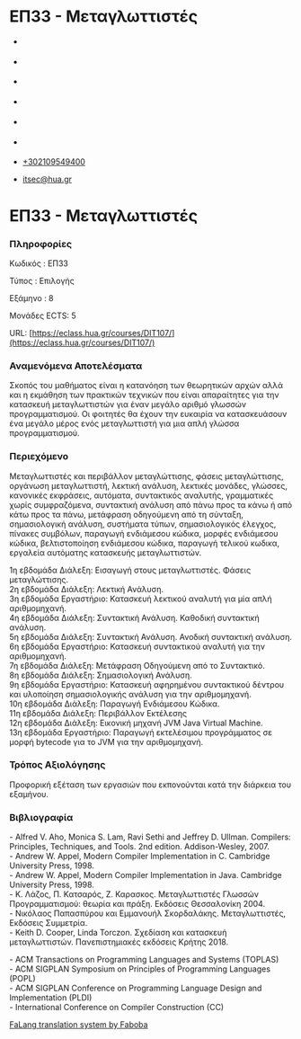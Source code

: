 ΕΠ33 - Μεταγλωττιστές
===============  

*   [](https://www.facebook.com/ditharokopio)
*   [](https://www.youtube.com/channel/UCEHkYirpXF1nSLxDCrfDZ4A)
*   [](https://www.linkedin.com/company/77699385)
*   [](https://www.instagram.com/dithua)

*   [](https://dit.hua.gr/index.php/el/studies/undergraduate-studies?view=article&id=1899:ep261-proegmena-themata-leitourgikon-systematon&catid=93:dit-undergraduate-courses-5)
*   [](https://dit.hua.gr/index.php/en/studies/undergraduate-studies?view=article&id=1899:ep261-advanced-topics-in-operating-systems&catid=93:dit-undergraduate-courses-5)

*   [+302109549400](tel:+302109549400)
*   [itsec@hua.gr](mailto:itsec@hua.gr)

ΕΠ33 - Μεταγλωττιστές
=====================

### Πληροφορίες

Κωδικός : ΕΠ33

Τύπος : Επιλογής

Εξάμηνο : 8

Μονάδες ECTS: 5

URL: [https://eclass.hua.gr/courses/DIT107/](https://eclass.hua.gr/courses/DIT107/)

### Αναμενόμενα Αποτελέσματα

Σκοπός του μαθήματος είναι η κατανόηση των θεωρητικών αρχών αλλά και η εκμάθηση των πρακτικών τεχνικών που είναι απαραίτητες για την κατασκευή μεταγλωττιστών για έναν μεγάλο αριθμό γλωσσών προγραμματισμού. Οι φοιτητές θα έχουν την ευκαιρία να κατασκευάσουν ένα μεγάλο μέρος ενός μεταγλωττιστή για μια απλή γλώσσα προγραμματισμού.

### Περιεχόμενο

Μεταγλωττιστές και περιβάλλον μεταγλώττισης, φάσεις μεταγλώττισης, οργάνωση μεταγλωττιστή, λεκτική ανάλυση, λεκτικές μονάδες, γλώσσες, κανονικές εκφράσεις, αυτόματα, συντακτικός αναλυτής, γραμματικές χωρίς συμφραζόμενα, συντακτική ανάλυση από πάνω προς τα κάνω ή από κάτω προς τα πάνω, μετάφραση οδηγούμενη από τη σύνταξη, σημασιολογική ανάλυση, συστήματα τύπων, σημασιολογικός έλεγχος, πίνακες συμβόλων, παραγωγή ενδιάμεσου κώδικα, μορφές ενδιάμεσου κώδικα, βελτιστοποίηση ενδιάμεσου κώδικα, παραγωγή τελικού κωδικα, εργαλεία αυτόματης κατασκευής μεταγλωττιστών.  
  
1η εβδομάδα Διάλεξη: Εισαγωγή στους μεταγλωττιστές. Φάσεις μεταγλώττισης.  
2η εβδομάδα Διάλεξη: Λεκτική Ανάλυση.  
3η εβδομάδα Εργαστήριο: Κατασκευή λεκτικού αναλυτή για μία απλή αριθμομηχανή.  
4η εβδομάδα Διάλεξη: Συντακτική Ανάλυση. Καθοδική συντακτική ανάλυση.  
5η εβδομάδα Διάλεξη: Συντακτική Ανάλυση. Ανοδική συντακτική ανάλυση.  
6η εβδομάδα Εργαστήριο: Κατασκευή συντακτικού αναλυτή για την αριθμομηχανή.  
7η εβδομάδα Διάλεξη: Μετάφραση Οδηγούμενη από το Συντακτικό.  
8η εβδομάδα Διάλεξη: Σημασιολογική Ανάλυση.  
9η εβδομάδα Εργαστήριο: Κατασκευή αφηρημένου συντακτικού δέντρου και υλοποίηση σημασιολογικής ανάλυση για την αριθμομηχανή.  
10η εβδομάδα Διάλεξη: Παραγωγή Ενδιάμεσου Κώδικα.  
11η εβδομάδα Διάλεξη: Περιβάλλον Εκτέλεσης  
12η εβδομάδα Διάλεξη: Εικονική μηχανή JVM Java Virtual Machine.  
13η εβδομάδα Εργαστήριο: Παραγωγή εκτελέσιμου προγράμματος σε μορφή bytecode για το JVM για την αριθμομηχανή.

### Τρόπος Αξιολόγησης

Προφορική εξέταση των εργασιών που εκπονούνται κατά την διάρκεια του εξαμήνου.

### Βιβλιογραφία

\- Alfred V. Aho, Monica S. Lam, Ravi Sethi and Jeffrey D. Ullman. Compilers: Principles, Techniques, and Tools. 2nd edition. Addison-Wesley, 2007.  
\- Andrew W. Appel, Modern Compiler Implementation in C. Cambridge University Press, 1998.  
\- Andrew W. Appel, Modern Compiler Implementation in Java. Cambridge University Press, 1998.  
\- Κ. Λάζος, Π. Κατσαρός, Ζ. Καρασκος. Μεταγλωττιστές Γλωσσών Προγραμματισμού: θεωρία και πράξη. Εκδόσεις Θεσσαλονίκη 2004.  
\- Νικόλαος Παπασπύρου και Εμμανουήλ Σκορδαλάκης. Μεταγλωττιστές, Εκδόσεις Συμμετρία.  
\- Keith D. Cooper, Linda Torczon. Σχεδίαση και κατασκευή μεταγλωττιστών. Πανεπιστημιακές εκδόσεις Κρήτης 2018.

\- ACM Transactions on Programming Languages and Systems (TOPLAS)  
\- ACM SIGPLAN Symposium on Principles of Programming Languages (POPL)  
\- ACM SIGPLAN Conference on Programming Language Design and Implementation (PLDI)  
\- International Conference on Compiler Construction (CC)

[FaLang translation system by Faboba](http://www.faboba.com/ "Faboba : Création de composantJoomla")

[](https://dit.hua.gr/index.php/el/studies/undergraduate-studies?view=article&id=1929:ep33-metaglottistes&catid=96#)